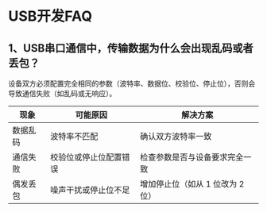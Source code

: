 # USB开发FAQ

## 1、USB串口通信中，传输数据为什么会出现乱码或者丢包？

设备双方必须配置完全相同的参数（波特率、数据位、校验位、停止位），否则会导致通信失败（如乱码或无响应）。

| 现象    | 	可能原因	      | 解决方案                |
|-------|-------------|---------------------|
| 数据乱码  | 波特率不匹配      | 确认双方波特率一致           |
| 通信失败  | 校验位或停止位配置错误 | 检查参数是否与设备要求完全一致     |
| 偶发丢包  | 噪声干扰或停止位不足  | 增加停止位（如从 1 位改为 2 位） |